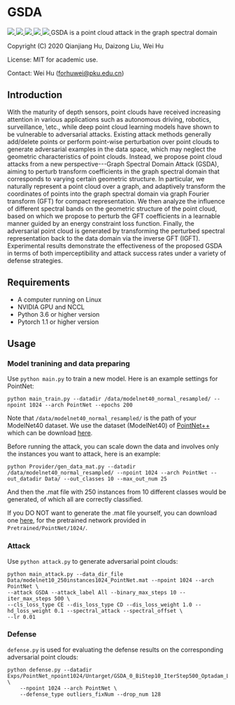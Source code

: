 # GSDA
<a href="https://github.com/marktext/marktext/releases/latest">
   <img src="https://img.shields.io/badge/GSDA-v1.0.0-green">
   <img src="https://img.shields.io/badge/platform-Linux-green">
   <img src="https://img.shields.io/badge/Language-python3-green">
   <img src="https://img.shields.io/badge/dependencies-tested-green">
   <img src="https://img.shields.io/badge/licence-MIT-green">
</a>
GSDA is a point cloud attack in the graph spectral domain

Copyright (C) 2020 Qianjiang Hu, Daizong Liu, Wei Hu

License: MIT for academic use.

Contact: Wei Hu (forhuwei@pku.edu.cn)

## Introduction
With the maturity of depth sensors, point clouds have received increasing attention in various applications such as autonomous driving, robotics, surveillance, \etc., while deep point cloud learning models have shown to be vulnerable to adversarial attacks.
Existing attack methods generally add/delete points or perform point-wise perturbation over point clouds to generate adversarial examples in the data space, which may neglect the geometric characteristics of point clouds.
Instead, we propose point cloud attacks from a new perspective---Graph Spectral Domain Attack (GSDA), aiming to perturb transform coefficients in the graph spectral domain that corresponds to varying certain geometric structure. 
In particular, we naturally represent a point cloud over a graph, and adaptively transform the coordinates of points into the graph spectral domain via graph Fourier transform (GFT) for compact representation. 
We then analyze the influence of different spectral bands on the geometric structure of the point cloud, based on which we propose to perturb the GFT coefficients in a learnable manner guided by an energy constraint loss function. 
Finally, the adversarial point cloud is generated by transforming the perturbed spectral representation back to the data domain via the inverse GFT (IGFT).
Experimental results demonstrate the effectiveness of the proposed GSDA in terms of both imperceptibility and attack success rates under a variety of defense strategies.


## Requirements
* A computer running on Linux
* NVIDIA GPU and NCCL
* Python 3.6 or higher version
* Pytorch 1.1 or higher version


## Usage

### Model tranining and data preparing
Use `python main.py` to train a new model. Here is an example settings for PointNet:
```
python main_train.py --datadir /data/modelnet40_normal_resampled/ --npoint 1024 --arch PointNet --epochs 200
```
Note that `/data/modelnet40_normal_resampled/` is the path of your ModelNet40 dataset. We use the dataset (ModelNet40) of [PointNet++](https://github.com/charlesq34/pointnet2) which can be download [here](https://shapenet.cs.stanford.edu/media/modelnet40_normal_resampled.zip).


Before running the attack, you can scale down the data and involves only the instances you want to attack, here is an example:
```
python Provider/gen_data_mat.py --datadir /data/modelnet40_normal_resampled/ --npoint 1024 --arch PointNet --out_datadir Data/ --out_classes 10 --max_out_num 25
```
And then the .mat file with 250 instances from 10 different classes would be generated, of which all are correctly classified.

If you DO NOT want to generate the .mat file yourself, you can download one [here](https://drive.google.com/file/d/1mFsEyvfetQDlA30pHijN3S1wAlhwuemk/view?usp=sharing), for the pretrained network provided in `Pretrained/PointNet/1024/`.


### Attack
Use `python attack.py` to generate adversarial point clouds:
```
python main_attack.py --data_dir_file Data/modelnet10_250instances1024_PointNet.mat --npoint 1024 --arch PointNet \
--attack GSDA --attack_label All --binary_max_steps 10 --iter_max_steps 500 \
--cls_loss_type CE --dis_loss_type CD --dis_loss_weight 1.0 --hd_loss_weight 0.1 --spectral_attack --spectral_offset \
--lr 0.01
```

### Defense
`defense.py` is used for evaluating the defense results on the corresponding adversarial point clouds:
```
python defense.py --datadir Exps/PointNet_npoint1024/Untarget/GSDA_0_BiStep10_IterStep500_Optadam_Lr0.01_Initcons10_CE_CDLoss1.0_HDLoss0.1_SpectralAttack0_1024 \
	--npoint 1024 --arch PointNet \
	--defense_type outliers_fixNum --drop_num 128
```
